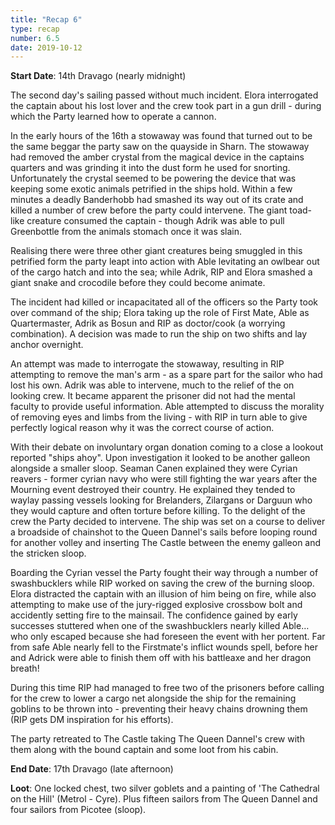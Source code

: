 ```yaml
---
title: "Recap 6"
type: recap
number: 6.5
date: 2019-10-12
---
```


**Start Date**: 14th Dravago (nearly midnight)

The second day's sailing passed without much incident. Elora interrogated the captain about his lost lover and the crew took part in a gun drill - during which the Party learned how to operate a cannon. 

In the early hours of the 16th a stowaway was found that turned out to be the same beggar the party saw on the quayside in Sharn. The stowaway had removed the amber crystal from the magical device in the captains quarters and was grinding it into the dust form he used for snorting. Unfortunately the crystal seemed to be powering the device that was keeping some exotic animals petrified in the ships hold. Within a few minutes a deadly Banderhobb had smashed its way out of its crate and killed a number of crew before the party could intervene. The giant toad-like creature consumed the captain - though Adrik was able to pull Greenbottle from the animals stomach once it was slain.

Realising there were three other giant creatures being smuggled in this petrified form the party leapt into action with Able levitating an owlbear out of the cargo hatch and into the sea; while Adrik, RIP and Elora smashed a giant snake and crocodile before they could become animate. 

The incident had killed or incapacitated all of the officers so the Party took over command of the ship; Elora taking up the role of First Mate, Able as Quartermaster, Adrik as Bosun and RIP as doctor/cook (a worrying combination). A decision was made to run the ship on two shifts and lay anchor overnight.

An attempt was made to interrogate the stowaway, resulting in RIP attempting to remove the man's arm - as a spare part for the sailor who had lost his own. Adrik was able to intervene, much to the relief of the on looking crew. It became apparent the prisoner did not had the mental faculty to provide useful information. Able attempted to discuss the morality of removing eyes and limbs from the living - with RIP in turn able to give perfectly logical reason why it was the correct course of action.

With their debate on involuntary organ donation coming to a close a lookout reported "ships ahoy". Upon investigation it looked to be another galleon alongside a smaller sloop. Seaman Canen explained they were Cyrian reavers - former cyrian navy who were still fighting the war years after the Mourning event destroyed their country. He explained they tended to waylay passing vessels looking for Brelanders, Zilargans or Darguun who they would capture and often torture before killing. To the delight of the crew the Party decided to intervene. The ship was set on a course to deliver a broadside of chainshot to the Queen Dannel's sails before looping round for another volley and inserting The Castle between the enemy galleon and the stricken sloop. 

Boarding the Cyrian vessel the Party fought their way through a number of swashbucklers while RIP worked on saving the crew of the burning sloop. Elora distracted the captain with an illusion of him being on fire, while also attempting to make use of the jury-rigged explosive crossbow bolt and accidently setting fire to the mainsail. The confidence gained by early successes stuttered when one of the swashbucklers nearly killed Able… who only escaped because she had foreseen the event with her portent. Far from safe Able nearly fell to the Firstmate's inflict wounds spell, before her and Adrick were able to finish them off with his battleaxe and her dragon breath!

During this time RIP had managed to free two of the prisoners before calling for the crew to lower a cargo net alongside the ship for the remaining goblins to be thrown into - preventing their heavy chains drowning them (RIP gets DM inspiration for his efforts).

The party retreated to The Castle taking The Queen Dannel's crew with them along with the bound captain and some loot from his cabin. 

**End Date**: 17th Dravago (late afternoon)

**Loot**: One locked chest, two silver goblets and a painting of 'The Cathedral on the Hill' (Metrol - Cyre).
Plus fifteen sailors from The Queen Dannel and four sailors from Picotee (sloop).